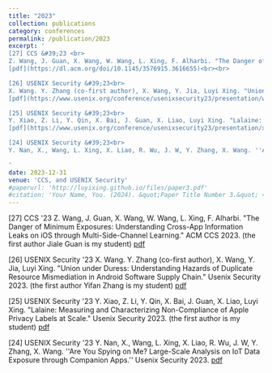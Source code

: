 ```yaml
---
title: "2023"
collection: publications
category: conferences
permalink: /publication/2023
excerpt: '
[27] CCS &#39;23 <br>
Z. Wang, J. Guan, X. Wang, W. Wang, L. Xing, F. Alharbi. "The Danger of Minimum Exposures: Understanding Cross-App Information Leaks on iOS through Multi-Side-Channel Learning." ACM CCS 2023. (the co-first author Jiale Guan is my student)
[pdf](https://dl.acm.org/doi/10.1145/3576915.3616655)<br><br>

[26] USENIX Security &#39;23<br>
X. Wang. Y. Zhang (co-first author), X. Wang, Y. Jia, Luyi Xing. "Union under Duress: Understanding Hazards of Duplicate Resource Mismediation in Android Software Supply Chain." Usenix Security 2023. (the first author Yifan Zhang is my student)
[pdf](https://www.usenix.org/conference/usenixsecurity23/presentation/wang-xueqiang-duress)<br><br>

[25] USENIX Security &#39;23<br>
Y. Xiao, Z. Li, Y. Qin, X. Bai, J. Guan, X. Liao, Luyi Xing. "Lalaine: Measuring and Characterizing Non-Compliance of Apple Privacy Labels at Scale." Usenix Security 2023.  (the first author is my student)
[pdf](https://www.usenix.org/conference/usenixsecurity23/presentation/xiao-yue)<br><br>

[24] USENIX Security &#39;23<br>
Y. Nan, X., Wang, L. Xing, X. Liao, R. Wu, J. W, Y. Zhang, X. Wang. ''Are You Spying on Me? Large-Scale Analysis on IoT Data Exposure through Companion Apps.''  Usenix Security 2023. [pdf](https://www.usenix.org/system/files/sec23summer_254-nan-prepub.pdf)

'
date: 2023-12-31
venue: 'CCS, and USENIX Security'
#paperurl: 'http://luyixing.github.io/files/paper3.pdf'
#citation: 'Your Name, You. (2024). &quot;Paper Title Number 3.&quot; <i>GitHub Journal of Bugs</i>. 1(3).'
---
```


[27] CCS '23
Z. Wang, J. Guan, X. Wang, W. Wang, L. Xing, F. Alharbi. "The Danger of Minimum Exposures: Understanding Cross-App Information Leaks on iOS through Multi-Side-Channel Learning." ACM CCS 2023. (the first author Jiale Guan is my student)
[pdf](https://drive.google.com/file/d/1lirwXx1lwf1wlQQ_Q59WTU46Q84pwj-E/view?usp=sharing)

[26] USENIX Security '23
X. Wang. Y. Zhang (co-first author), X. Wang, Y. Jia, Luyi Xing. "Union under Duress: Understanding Hazards of Duplicate Resource Mismediation in Android Software Supply Chain." Usenix Security 2023. (the first author Yifan Zhang is my student)
[pdf](https://www.usenix.org/conference/usenixsecurity23/presentation/wang-xueqiang-duress)

[25] USENIX Security '23
Y. Xiao, Z. Li, Y. Qin, X. Bai, J. Guan, X. Liao, Luyi Xing. "Lalaine: Measuring and Characterizing Non-Compliance of Apple Privacy Labels at Scale." Usenix Security 2023.  (the first author is my student)
[pdf](https://www.usenix.org/conference/usenixsecurity23/presentation/xiao-yue)

[24] USENIX Security '23
Y. Nan, X., Wang, L. Xing, X. Liao, R. Wu, J. W, Y. Zhang, X. Wang. ''Are You Spying on Me? Large-Scale Analysis on IoT Data Exposure through Companion Apps.''  Usenix Security 2023. [pdf](https://www.usenix.org/system/files/sec23summer_254-nan-prepub.pdf)
